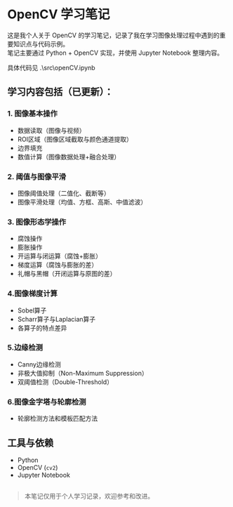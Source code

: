# OpenCV 学习笔记

这是我个人关于 OpenCV 的学习笔记，记录了我在学习图像处理过程中遇到的重要知识点与代码示例。  
笔记主要通过 Python + OpenCV 实现，并使用 Jupyter Notebook 整理内容。

具体代码见 .\src\openCV.ipynb

## 学习内容包括（已更新）：

### 1. 图像基本操作
- 数据读取（图像与视频）
- ROI区域（图像区域截取与颜色通道提取）
- 边界填充
- 数值计算（图像数据处理+融合处理）

### 2. 阈值与图像平滑
- 图像阈值处理（二值化、截断等）
- 图像平滑处理（均值、方框、高斯、中值滤波）

### 3. 图像形态学操作
- 腐蚀操作
- 膨胀操作
- 开运算与闭运算（腐蚀+膨胀）
- 梯度运算（腐蚀与膨胀的差）
- 礼帽与黑帽（开闭运算与原图的差）

### 4.图像梯度计算
- Sobel算子
- Scharr算子与Laplacian算子
- 各算子的特点差异

### 5.边缘检测
- Canny边缘检测
- 非极大值抑制（Non-Maximum Suppression）
- 双阈值检测（Double-Threshold）

### 6.图像金字塔与轮廓检测
- 轮廓检测方法和模板匹配方法

## 工具与依赖

- Python
- OpenCV (`cv2`)
- Jupyter Notebook

##
> 本笔记仅用于个人学习记录，欢迎参考和改进。
